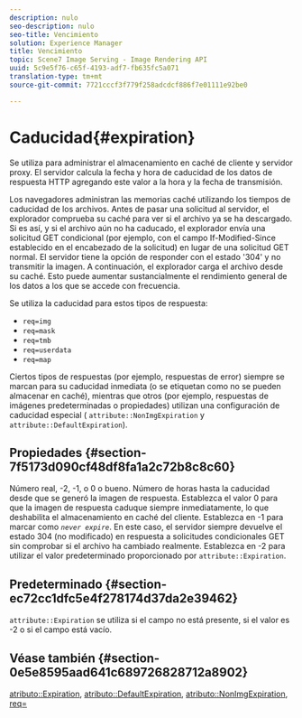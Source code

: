 ```yaml
---
description: nulo
seo-description: nulo
seo-title: Vencimiento
solution: Experience Manager
title: Vencimiento
topic: Scene7 Image Serving - Image Rendering API
uuid: 5c9e5f76-c65f-4193-adf7-fb635fc5a071
translation-type: tm+mt
source-git-commit: 7721cccf3f779f258adcdcf886f7e01111e92be0

---
```



# Caducidad{#expiration}

Se utiliza para administrar el almacenamiento en caché de cliente y servidor proxy. El servidor calcula la fecha y hora de caducidad de los datos de respuesta HTTP agregando este valor a la hora y la fecha de transmisión.

Los navegadores administran las memorias caché utilizando los tiempos de caducidad de los archivos. Antes de pasar una solicitud al servidor, el explorador comprueba su caché para ver si el archivo ya se ha descargado. Si es así, y si el archivo aún no ha caducado, el explorador envía una solicitud GET condicional (por ejemplo, con el campo If-Modified-Since establecido en el encabezado de la solicitud) en lugar de una solicitud GET normal. El servidor tiene la opción de responder con el estado &#39;304&#39; y no transmitir la imagen. A continuación, el explorador carga el archivo desde su caché. Esto puede aumentar sustancialmente el rendimiento general de los datos a los que se accede con frecuencia.

Se utiliza la caducidad para estos tipos de respuesta:

* `req=img`
* `req=mask`
* `req=tmb`
* `req=userdata`
* `req=map`

Ciertos tipos de respuestas (por ejemplo, respuestas de error) siempre se marcan para su caducidad inmediata (o se etiquetan como no se pueden almacenar en caché), mientras que otros (por ejemplo, respuestas de imágenes predeterminadas o propiedades) utilizan una configuración de caducidad especial ( `attribute::NonImgExpiration` y `attribute::DefaultExpiration`).

## Propiedades {#section-7f5173d090cf48df8fa1a2c72b8c8c60}

Número real, -2, -1, o 0 o bueno. Número de horas hasta la caducidad desde que se generó la imagen de respuesta. Establezca el valor 0 para que la imagen de respuesta caduque siempre inmediatamente, lo que deshabilita el almacenamiento en caché del cliente. Establezca en -1 para marcar como *`never expire`*. En este caso, el servidor siempre devuelve el estado 304 (no modificado) en respuesta a solicitudes condicionales GET sin comprobar si el archivo ha cambiado realmente. Establezca en -2 para utilizar el valor predeterminado proporcionado por `attribute::Expiration`.

## Predeterminado {#section-ec72cc1dfc5e4f278174d37da2e39462}

`attribute::Expiration` se utiliza si el campo no está presente, si el valor es -2 o si el campo está vacío.

## Véase también {#section-0e5e8595aad641c689726828712a8902}

[atributo::Expiration](../../../../../../is-api/image-catalog/image-serving-api-ref/c-image-catalog-reference/c-attributes-reference/r-expiration.md#reference-a0bf4686425d4e00b8014c4950fb62b7), [atributo::DefaultExpiration](../../../../../../is-api/image-catalog/image-serving-api-ref/c-image-catalog-reference/c-attributes-reference/r-defaultexpiration.md#reference-0526166fab654fceb243b75d1ea4f0cf), [atributo::NonImgExpiration](../../../../../../is-api/image-catalog/image-serving-api-ref/c-image-catalog-reference/c-attributes-reference/r-nonimgexpiration.md#reference-a8066cd0d24b4ea98100ade4821f1f9d), [req=](../../../../../../is-api/http-ref/image-serving-api-ref/c-http-protocol-reference/c-command-reference/r-req/r-req.md#reference-907cdb4a97034db7ad94695f25552e76)
